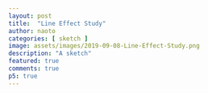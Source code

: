 ```yaml
---
layout: post
title:  "Line Effect Study"
author: naoto
categories: [ sketch ]
image: assets/images/2019-09-08-Line-Effect-Study.png
description: "A sketch"
featured: true
comments: true
p5: true
---
```


<div id = "p5sketch">
  <!-- p5 instance will be created here -->
</div>

<script>
//.parent("p5sketch");
/*
 * Easing Functions - inspired from http://gizma.com/easing/
 * only considering the t value for the range [0, 1] => [0, 1]
 */
EasingFunctions = {
  // no easing, no acceleration
  linear: function (t) { return t },
  // accelerating from zero velocity
  easeInQuad: function (t) { return t*t },
  // decelerating to zero velocity
  easeOutQuad: function (t) { return t*(2-t) },
  // acceleration until halfway, then deceleration
  easeInOutQuad: function (t) { return t<.5 ? 2*t*t : -1+(4-2*t)*t },
  // accelerating from zero velocity 
  easeInCubic: function (t) { return t*t*t },
  // decelerating to zero velocity 
  easeOutCubic: function (t) { return (--t)*t*t+1 },
  // acceleration until halfway, then deceleration 
  easeInOutCubic: function (t) { return t<.5 ? 4*t*t*t : (t-1)*(2*t-2)*(2*t-2)+1 },
  // accelerating from zero velocity 
  easeInQuart: function (t) { return t*t*t*t },
  // decelerating to zero velocity 
  easeOutQuart: function (t) { return 1-(--t)*t*t*t },
  // acceleration until halfway, then deceleration
  easeInOutQuart: function (t) { return t<.5 ? 8*t*t*t*t : 1-8*(--t)*t*t*t },
  // accelerating from zero velocity
  easeInQuint: function (t) { return t*t*t*t*t },
  // decelerating to zero velocity
  easeOutQuint: function (t) { return 1+(--t)*t*t*t*t },
  // acceleration until halfway, then deceleration 
  easeInOutQuint: function (t) { return t<.5 ? 16*t*t*t*t*t : 1+16*(--t)*t*t*t*t }
}

const ef = EasingFunctions;

function createPalette(_url) {
  let slash_index = _url.lastIndexOf('/');
  let palatte_str = _url.slice(slash_index + 1);
  let arr = palatte_str.split('-');
  return arr.map(a => color('#' + a));
}

class Particle {
  Particle({x, y, vx, vy, life}) {
    this.x = x
    this.y = y
    this.vx = vx
    this.vy = vy
    this.life = life
  }
  draw() {
    let x = this.x
    let y = this.y
    this.x += this.vx
    this.y += this.vy
    line(x, y, this.x, this.y)
    this.life--
  }
  isAlive() {
    return this.life > 0
  }
}

const particles = []

class A {
  time() {
    return millis() * 0.001 * 0.5;
  }
  line(x0, y0, x1, y1) {
    let t = this.time();
    if (t % 2 < 1) {
      t = t % 1;
      t = ef.easeInOutCubic(t);
      x1 = lerp(x0, x1, t)
      y1 = lerp(y0, y1, t)
    } else {
      t = (t % 1);
      t = ef.easeInOutCubic(t);
      x0 = lerp(x0, x1, t)
      y0 = lerp(y0, y1, t)
      x0 = [x1, x1 = x0][0];
      y0 = [y1, y1 = y0][0];
    }
    line(x0, y0, x1, y1)
    let th = PI+atan2(y1-y0, x1-x0)
    // if(frameCount%2==0)
    for (let i = 0; i < 1; i++) {
      let theta = (random(1)>0.5?-0.25:0.25) * PI + random(-0.25,0.25)*0.125*PI + th;
      let r = random(2) * (t > 0.5 ? 2 - t * 2 : t * 2);
      let vx = r * cos(theta);
      let vy = r * sin(theta);
      let x = x1
      let y = y1
      // point(x + vx, y + vy);
      let p = new Particle({x, y, vx, vy, life: 60})
      p.x = x
      p.y = y
      p.vx = vx
      p.vy = vy
      p.life = 10
      particles.push(p)
    }
  }
  rect(x, y, w, h) {
    this.line(x, y, x + w, y);
    this.line(x + w, y, x + w, y + h);
    this.line(x + w, y + h, x, y + h);
    this.line(x, y + h, x, y);
  }
}

let a;
let pal;

function setup() {
  createCanvas(400, 400).parent("p5sketch");
  a = new A();
  pal = createPalette('https://coolors.co/0d3b66-faf0ca-f4d35e-ee964b-f95738');
}

function draw() {
  background(pal[2]);

  if(frameCount % 30 == 0) {
    //console.log(frameRate())
  }
  
  // a.line(0, 0, 100, 100);

  stroke(pal[4]);
  let W = width / 4;
  let w = W * 0.9;
  for (let i = 0; i < 4; i++) {
    for (let j = 0; j < 4; j++) {
      a.rect(W * j, W * i, w, w);
    }
  }

  // translate(width/2, height/2);
  // let n = 16
  // for (let i = 0; i < n; i++) {
  //   let r = width/3
  //   let t0 = i / n * 2 * PI
  //   let x0 = r * cos(t0)
  //   let y0 = r * sin(t0)
  //   let t1 = (i+1) / n * 2 * PI
  //   let x1 = r * cos(t1)
  //   let y1 = r * sin(t1)
  //   a.line(x0, y0, x1, y1)
  // }
  
  for (let i = particles.length - 1; i >= 0; i--) {
    particles[i].draw()
    // if(particles[i].isAlive() == false) {
    //   particles.splice(i, 1)
    // }
  }
  while(particles[0] != undefined && particles[0].isAlive() == false) {
    particles.pop()
  }
}
</script>